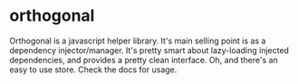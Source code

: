 # orthogonal
Orthogonal is a javascript helper library. It's main selling point is as a dependency injector/manager. It's pretty smart about lazy-loading injected dependencies, and provides a pretty clean interface. Oh, and there's an easy to use store. Check the docs for usage.

